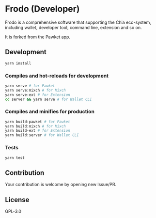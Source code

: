 # Frodo (Developer)


Frodo is a comprehensive software that supporting the Chia eco-system, including wallet, developer tool, command line, extension and so on.

It is forked from the Pawket app.


## Development

```sh
yarn install
```

### Compiles and hot-reloads for development

```sh
yarn serve # for Pawket
yarn serve:mixch # for Mixch
yarn serve-ext # for Extension
cd server && yarn serve # for Wallet CLI
```

### Compiles and minifies for production
```sh
yarn build:pawket # for Pawket
yarn build:mixch # for Mixch
yarn build-ext # for Extension
yarn build:server # for Wallet CLI
```

### Tests
```sh
yarn test
```

## Contribution

Your contribution is welcome by opening new Issue/PR.

## License

GPL-3.0